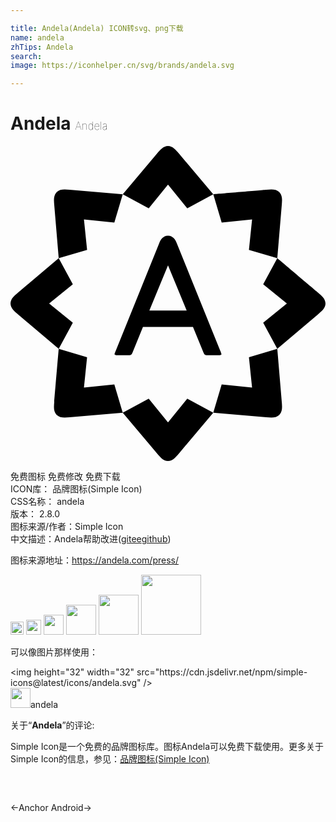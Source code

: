 ```yaml
---

title: Andela(Andela) ICON转svg、png下载
name: andela
zhTips: Andela
search: 
image: https://iconhelper.cn/svg/brands/andela.svg

---
```


# Andela  <small style="font-size: 60%;font-weight: 100">Andela</small>

<div id="svg" class="svg-wrap">
<svg role="img" viewBox="0 0 24 24" xmlns="http://www.w3.org/2000/svg"><title>Andela icon</title><path d="M18.166 7.911l.24-2.315-2.316.238-.64-2.16c0-.001 3.664-.308 4.04-.341.37-.03.727-.071.992.18v-.001a.106.106 0 01.003.003l.003.003c.25.266.208.623.178.991l-.339 4.042zM5.834 16.09l-.238 2.315 2.315-.238.64 2.16-4.04.34c-.37.03-.728.072-.993-.179l-.003-.002-.004-.003h.001c-.25-.265-.208-.623-.177-.993.03-.376.338-4.04.338-4.04zm13.418-2.62L21.058 12l-1.806-1.468 1.075-1.981s2.808 2.374 3.098 2.616c.281.241.564.464.574.829H24V12a.01.01 0 000 .004c-.01.365-.294.588-.576.827l-3.097 2.618zM4.749 10.532L2.943 12l1.806 1.468-1.076 1.981-3.096-2.617c-.283-.24-.566-.464-.576-.829V12L0 11.995h.001c.01-.364.293-.587.576-.827L3.673 8.55zm11.34 7.634l2.316.24-.239-2.316 2.161-.64.34 4.04c.03.37.071.727-.18.992h.001a.012.012 0 00-.003.003l-.003.003c-.265.25-.623.208-.991.178l-4.042-.34zM7.911 5.834l-2.315-.238.239 2.315-2.162.64-.338-4.04c-.031-.37-.073-.728.178-.993 0-.002.002-.003.002-.003l.003-.004.001.001c.265-.25.622-.208.993-.178l4.04.339zm2.62 13.418L12 21.058l1.468-1.806 1.981 1.075-2.616 3.098c-.241.281-.464.564-.829.574V24H12h-.004c-.365-.01-.588-.294-.827-.575L8.55 20.327zm2.937-14.503L12 2.943 10.532 4.75l-1.98-1.076L11.167.577c.24-.284.464-.566.829-.576h.008c.364.01.587.292.827.576l2.617 3.096zm-1.466 7.785H10.58L12 9.09v.003-.003l.002.003v-.003l1.42 3.445zm3.967 3.04l-3.302-8.17c-.073-.213-.263-.575-.668-.575-.404 0-.593.362-.667.575l-3.3 8.17c0 .005-.127.277-.102.312.025.035.067.053.121.053h1.013c.1 0 .169-.052.218-.167l.81-1.986h3.811l.816 1.986c.048.115.117.167.218.167h1.013c.053 0 .096-.018.12-.053.026-.035-.101-.307-.101-.311Z"/></svg>
</div>
<detail full-name='andela'></detail>

<div class="detail-page">
<p>
<span><span class="badge-success badge">免费图标</span> <span class="badge-success badge">免费修改</span>  <span class="badge-success badge">免费下载</span> </span>
<br/>
<span>
ICON库：
<span class="badge-secondary badge">品牌图标(Simple Icon)</span> 
</span>
<br/>
<span>
CSS名称：
<span class="badge-secondary badge">andela</span> 
</span>

<br/>
<span>
版本：
<span class="badge-secondary badge">2.8.0</span> 
</span>
<br/>
<span>图标来源/作者：<span class="badge-light badge">Simple Icon</span></span> 
<br/>
<span class="zh-detail">中文描述：<span class="badge-primary badge">Andela</span><span class="help-link"><span>帮助改进</span>(<a href="https://gitee.com/liuwave/icon-helper/edit/master/json/brands/andela.json" target="_blank" rel="noopener noreferrer">gitee</a><a href="https://github.com/liuwave/icon-helper/edit/master/json/brands/andela.json" target="_blank" rel="noopener noreferrer">github</a></span>)</span><br/>
</p>
</div><div class="description description alert alert-light"><p>图标来源地址：<a href="https://andela.com/press/" target="_blank" rel="noopener noreferrer">https://andela.com/press/</a></p></div>
<div class="alert alert-dark">
<img height="21" width="21" src="https://cdn.jsdelivr.net/npm/simple-icons@latest/icons/andela.svg" />
<img height="24" width="24" src="https://cdn.jsdelivr.net/npm/simple-icons@latest/icons/andela.svg" />
<img height="32" width="32" src="https://cdn.jsdelivr.net/npm/simple-icons@latest/icons/andela.svg" />
<img height="48" width="48" src="https://cdn.jsdelivr.net/npm/simple-icons@latest/icons/andela.svg" />
<img height="64" width="64" src="https://cdn.jsdelivr.net/npm/simple-icons@latest/icons/andela.svg" />
<img height="96" width="96" src="https://cdn.jsdelivr.net/npm/simple-icons@latest/icons/andela.svg" />

</div>
<div>
  <p>可以像图片那样使用：    
  </p>
  <div class="alert alert-primary" style="font-size: 14px">
    &lt;img height="32" width="32" src="https://cdn.jsdelivr.net/npm/simple-icons@latest/icons/andela.svg" /&gt;
    <copy-btn content='<img height="32" width="32" src="https://cdn.jsdelivr.net/npm/simple-icons@latest/icons/andela.svg" />'></copy-btn>
  </div>
  <div class="alert alert-secondary">
    <img height="32" width="32" src="https://cdn.jsdelivr.net/npm/simple-icons@latest/icons/andela.svg" />andela
    <copy-btn content="andela" btn-title="复制图标名称"></copy-btn>
  </div>
</div>
<div class="icon-detail__container">
<p>关于“<b>Andela</b>”的评论:</p>
</div>
<Vssue title="关于“Andela”的评论" />
<div><p>Simple Icon是一个免费的品牌图标库。图标Andela可以免费下载使用。更多关于  Simple Icon的信息，参见：<a target="_blank" href="https://iconhelper.cn/brands.html">品牌图标(Simple Icon)</a>
</p></div>


<div style="padding:2rem 0 " class="page-nav"><p class="inner"><span class="prev">←<router-link to="/icon/anchor.html">Anchor</router-link></span> <span class="next"><router-link to="/icon/android.html">Android</router-link>→</span></p></div>
